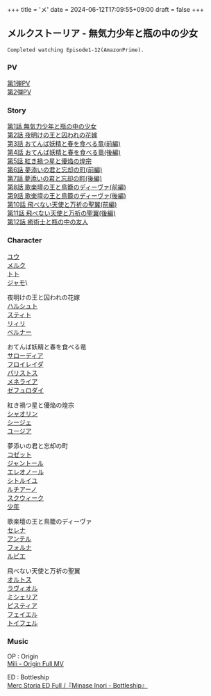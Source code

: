 +++
title = 'メ'
date = 2024-06-12T17:09:55+09:00
draft = false
+++

## メルクストーリア - 無気力少年と瓶の中の少女
```
Completed watching Episode1-12(AmazonPrime).
```
### PV
[第1弾PV](https://www.youtube.com/watch?v=kbGvuNE2Qig)\
[第2弾PV](https://www.youtube.com/watch?v=sZos09X8c1o)

### Story
[第1話 無気力少年と瓶の中の少女](http://210.140.223.41/story/episode01.html)\
[第2話 夜明けの王と囚われの花嫁](http://210.140.223.41/story/episode02.html)\
[第3話 おてんば妖精と春を食べる竜(前編)](http://210.140.223.41/story/episode03.html)\
[第4話 おてんば妖精と春を食べる竜(後編)](http://210.140.223.41/story/episode04.html)\
[第5話 紅き禍つ星と優焔の煌宗](http://210.140.223.41/story/episode05.html)\
[第6話 夢添いの君と忘却の町(前編)](http://210.140.223.41/story/episode06.html)\
[第7話 夢添いの君と忘却の町(後編)](http://210.140.223.41/story/episode07.html)\
[第8話 歌楽壇の王と鳥籠のディーヴァ(前編)](http://210.140.223.41/story/episode08.html)\
[第9話 歌楽壇の王と鳥籠のディーヴァ(後編)](http://210.140.223.41/story/episode09.html)\
[第10話 飛べない天使と万祈の聖翼(前編)](http://210.140.223.41/story/episode10.html)\
[第11話 飛べない天使と万祈の聖翼(後編)](http://210.140.223.41/story/episode11.html)\
[第12話 癒術士と瓶の中の友人](http://210.140.223.41/story/episode12.html)

### Character
[ユウ](http://210.140.223.41/character/you.html)\
[メルク](http://210.140.223.41/character/merc.html)\
[トト](http://210.140.223.41/character/toto.html)\
[ジャモ](http://210.140.223.41/character/jamo.html)\

夜明けの王と囚われの花嫁\
[ハルシュト](http://210.140.223.41/character/world01-01.html)\
[スティト](http://210.140.223.41/character/world01-02.html)\
[リィリ](http://210.140.223.41/character/world01-03.html)\
[ベルナー](http://210.140.223.41/character/world01-04.html)

おてんば妖精と春を食べる竜\
[サローディア](http://210.140.223.41/character/world02-01.html)\
[フロイレイダ](http://210.140.223.41/character/world02-02.html)\
[パリストス](http://210.140.223.41/character/world02-03.html)\
[メネライア](http://210.140.223.41/character/world02-04.html)\
[ゼフュロダイ](http://210.140.223.41/character/world02-05.html)
  

紅き禍つ星と優焔の煌宗\
[シャオリン](http://210.140.223.41/character/world03-01.html)\
[シージェ](http://210.140.223.41/character/world03-02.html)\
[ユージア](http://210.140.223.41/character/world03-03.html)

夢添いの君と忘却の町\
[コゼット](http://210.140.223.41/character/world04-01.html)\
[ジャントール](http://210.140.223.41/character/world04-02.html)\
[エレオノール](http://210.140.223.41/character/world04-03.html)\
[シトルイユ](http://210.140.223.41/character/world04-04.html)\
[ルチアーノ](http://210.140.223.41/character/world04-05.html)\
[スクウィーク](http://210.140.223.41/character/world04-06.html)\
[少年](http://210.140.223.41/character/world04-07.html)

歌楽壇の王と鳥籠のディーヴァ\
[セレナ](http://210.140.223.41/character/world05-01.html)\
[アンテル](http://210.140.223.41/character/world05-02.html)\
[フォルナ](http://210.140.223.41/character/world05-03.html)\
[ルピエ](http://210.140.223.41/character/world05-04.html)

  

飛べない天使と万祈の聖翼\
[オルトス](http://210.140.223.41/character/world06-01.html)\
[ラヴィオル](http://210.140.223.41/character/world06-02.html)\
[ミシェリア](http://210.140.223.41/character/world06-03.html)\
[ピスティア](http://210.140.223.41/character/world06-04.html)\
[フェイエル](http://210.140.223.41/character/world06-05.html)\
[トイフェル](http://210.140.223.41/character/world06-06.html)

### Music
OP : Origin\
[Mili - Origin Full MV](https://www.youtube.com/watch?v=S1mOq2YlgrA)

ED : Bottleship\
[Merc Storia ED Full /『Minase Inori - Bottleship』](https://www.youtube.com/watch?v=qks1ATzzGdE)


